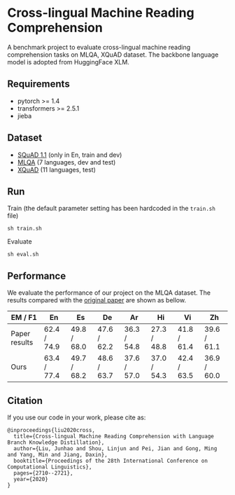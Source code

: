 # Cross-lingual Machine Reading Comprehension

A benchmark project to evaluate cross-lingual machine reading comprehension tasks on MLQA, XQuAD dataset. The backbone language model is adopted from HuggingFace XLM.

## Requirements

- pytorch >= 1.4
- transformers >= 2.5.1
- jieba

## Dataset

- [SQuAD 1.1](https://github.com/rajpurkar/SQuAD-explorer/tree/master/dataset) (only in En, train and dev)
- [MLQA](https://github.com/facebookresearch/MLQA) (7 languages, dev and test)
- [XQuAD](https://github.com/deepmind/xquad) (11 languages, test)

## Run

Train (the default parameter setting has been hardcoded in the `train.sh` file)

```
sh train.sh
```
Evaluate
```
sh eval.sh
```


## Performance

We evaluate the performance of our project on the MLQA dataset. The results compared with the [original paper](https://arxiv.org/abs/1910.07475) are shown as bellow.

|  EM / F1 | En | Es | De | Ar | Hi | Vi | Zh |
| --| --| --| --| --| --| --| --|
| Paper results| 62.4 / 74.9 | 49.8 / 68.0 | 47.6 / 62.2 | 36.3 / 54.8 | 27.3 / 48.8 | 41.8 / 61.4 | 39.6 / 61.1 |
| Ours| 63.4 / 77.4 | 49.7 / 68.2 | 48.6 / 63.7 | 37.6 / 57.0 | 37.0 / 54.3 | 42.4 / 63.5 | 36.9 / 60.0 |


## Citation

If you use our code in your work, please cite as:

```
@inproceedings{liu2020cross,
  title={Cross-lingual Machine Reading Comprehension with Language Branch Knowledge Distillation},
  author={Liu, Junhao and Shou, Linjun and Pei, Jian and Gong, Ming and Yang, Min and Jiang, Daxin},
  booktitle={Proceedings of the 28th International Conference on Computational Linguistics},
  pages={2710--2721},
  year={2020}
}
```

